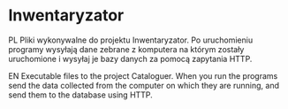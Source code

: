 # Inwentaryzator
PL 
Pliki wykonywalne do projektu Inwentaryzator. Po uruchomieniu programy wysyłają dane zebrane z komputera na którym zostały uruchomione i wysyłaj je bazy danych za pomocą zapytania HTTP.

EN
Executable files to the project Cataloguer. When you run the programs send the data collected from the computer on which they are running, and send them to the database using HTTP.

